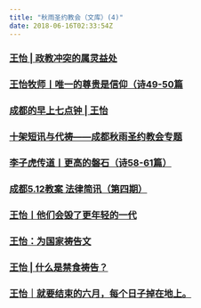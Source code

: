 ```yaml
---
title: "秋雨圣约教会（文库）(4)"
date: 2018-06-16T02:33:54Z
---
```



### [王怡 | 政教冲突的属灵益处](https://github.com/chengduqiuyu/-/issues/56)

### [王怡牧师丨唯一的尊贵是信仰（诗49-50篇](https://github.com/chengduqiuyu/-/issues/55)

### [成都的早上七点钟 | 王怡](https://github.com/chengduqiuyu/-/issues/52)

### [十架短讯与代祷——成都秋雨圣约教会专题](https://github.com/chengduqiuyu/-/issues/51)

### [李子虎传道丨更高的磐石（诗58-61篇）](https://github.com/chengduqiuyu/-/issues/50)

### [成都5.12教案 法律简讯（第四期）](https://github.com/chengduqiuyu/-/issues/49)

### [王怡丨他们会毁了更年轻的一代](https://github.com/chengduqiuyu/-/issues/58)

### [王怡：为国家祷告文](https://github.com/chengduqiuyu/-/issues/59)

### [王怡 | 什么是禁食祷告？](https://github.com/chengduqiuyu/-/issues/60)

### [王怡｜就要结束的六月，每个日子掉在地上。](https://github.com/chengduqiuyu/-/issues/61)

